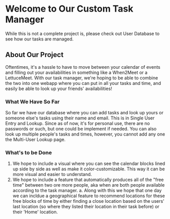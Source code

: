 # Welcome to Our Custom Task Manager

While this is not a complete project is, please check out User Database to see how our tasks are managed.

## About Our Project

Oftentimes, it's a hassle to have to move between your calendar of events and filling out your availabilities in something like a When2Meet or a LettuceMeet. With our task manager, we're hoping to be able to combine the two into one webapp where you can put in all your tasks and time, and easily be able to look up your friends' availabilities!

### What We Have So Far

So far we have our database where you can add tasks and look up yours or someone else's tasks using their name and email. This is in Single User Entry and Lookup. Since as of now, it's for personal use, there are no passwords or such, but one could be implement if needed. You can also look up multiple people's tasks and times, however, you cannot add any one the Multi-User Lookup page.


### What's to be Done

1. We hope to include a visual where you can see the calendar blocks lined up side by side as well as make it color-customizable. This way it can be more visual and easier to understand.
2. We hope to include a feature that automatically produces all of the "free time" between two ore more people, aka when are both people available according to the task manager.
    a. Along with this we hope that one day we can incldue a geographical feature to recommend locations for these free blocks of time by either finding a close location based on the users' last location (so where they listed their location in their task before) or their 'Home' location.

